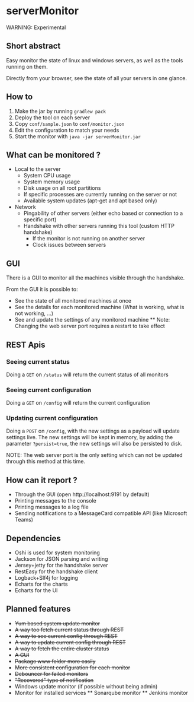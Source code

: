 # serverMonitor

WARNING: Experimental

## Short abstract

Easy monitor the state of linux and windows servers, as well as the tools running on them.

Directly from your browser, see the state of all your servers in one glance.


## How to

1. Make the jar by running `gradlew pack`
1. Deploy the tool on each server
1. Copy `conf/sample.json` to `conf/monitor.json`
1. Edit the configuration to match your needs
1. Start the monitor with `java -jar serverMonitor.jar`

## What can be monitored ?

* Local to the server
  * System CPU usage
  * System memory usage
  * Disk usage on all root partitions
  * If specific processes are currently running on the server or not
  * Available system updates (apt-get and apt based only) 
* Network
  * Pingability of other servers (either echo based or connection to a specific port)
  * Handshake with other servers running this tool (custom HTTP handshake)
    * If the monitor is not running on another server
    * Clock issues between servers
  
## GUI

There is a GUI to monitor all the machines visible through the handshake.

From the GUI it is possible to:
* See the state of all monitored machines at once
* See the details for each monitored machine (What is working, what is not working, ...)
* See and update the settings of any monitored machine
** Note: Changing the web server port requires a restart to take effect
  
## REST Apis

### Seeing current status

Doing a `GET` on `/status` will return the current status of all monitors

### Seeing current configuration

Doing a `GET` on `/config` will return the current configuration

### Updating current configuration

Doing a `POST` on `/config`, with the new settings as a payload will update settings live.
The new settings will be kept in memory, by adding the parameter `?persist=true`, the new settings will also be persisted to disk.

NOTE: The web server port is the only setting which can not be updated through this method at this time.

## How can it report ?

* Through the GUI (open http://localhost:9191 by default)
* Printing messages to the console
* Printing messages to a log file
* Sending notifications to a MessageCard compatible API (like Microsoft Teams)

## Dependencies

* Oshi is used for system monitoring
* Jackson for JSON parsing and writing
* Jersey+jetty for the handshake server
* RestEasy for the handshake client
* Logback+Slf4j for logging
* Echarts for the charts
* Echarts for the UI

## Planned features

* ~~Yum based system update monitor~~
* ~~A way too fetch current status through REST~~
* ~~A way to see current config through REST~~
* ~~A way to update current config through REST~~
* ~~A way to fetch the entire cluster status~~
* ~~A GUI~~
* ~~Package www folder more easily~~
* ~~More consistent configuration for each monitor~~
* ~~Debouncer for failed monitors~~
* ~~"Recovered" type of notification~~
* Windows update monitor (if possible without being admin)
* Monitor for installed services
** Sonarqube monitor
** Jenkins monitor
